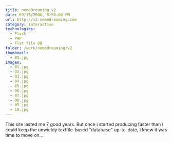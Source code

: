 ```yaml
---
title: nemoDreaming v2
date: 09/15/2006, 5:58:08 PM
url: http://v2.nemodreaming.com
category: interactive
technologies:
  - Flash
  - PHP
  - Flat file DB
folder: /work/nemodreaming/v2
thumbnail:
  - 03.jpg
images:
  - 01.jpg
  - 02.jpg
  - 03.jpg
  - 04.jpg
  - 05.jpg
  - 06.jpg
  - 07.jpg
  - 08.jpg
  - 09.jpg
  - 10.jpg
---
```


This site lasted me 7 good years. But once i started producing faster than I could keep the unwieldy textfile-based "database" up-to-date, I knew it was time to move on...
